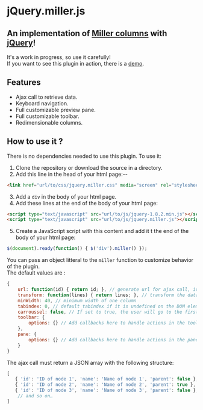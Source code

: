 # jQuery.miller.js

## An implementation of [Miller columns](http://en.wikipedia.org/wiki/Miller_columns) with [jQuery](http://jquery.com)!

It's a work in progress, so use it carefully!  
If you want to see this plugin in action, there is a [demo](http://mgbx.net/demomiller).

## Features

* Ajax call to retrieve data.
* Keyboard navigation.
* Full customizable preview pane.
* Full customizable toolbar.
* Redimensionable columns.

## How to use it ?

There is no dependencies needed to use this plugin. 
To use it:
1. Clone the repository or download the source in a directory.  
2. Add this line in the head of your html page:--

``` html
<link href="url/to/css/jquery.miller.css" media="screen" rel="stylesheet" type="text/css" />
```

3. Add a `div` in the body of your html page.  
4. Add these lines at the end of the body of your html page:  

``` html
<script type="text/javascript" src="url/to/js/jquery-1.8.2.min.js"></script>
<script type="text/javascript" src="url/to/js/jquery.miller.js"></script>
```

5. Create a JavaScript script with this content and add it t the end of the body of your html page:

``` JavaScript
$(document).ready(function() { $('div').miller() });
```

You can pass an object litteral to the `miller` function to customize behavior of the plugin.  
The default values are :

``` JavaScript
{
	url: function(id) { return id; }, // generate url for ajax call, id is the value of the node ID
	transform: function(lines) { return lines; }, // transform the data to conform to the JSON array structure outlined below
	minWidth: 40, // minimum width of one column
	tabindex: 0, // default tabindex if it is undefined on the DOM element
	carroussel: false, // If set to true, the user will go to the first item of the column if it use ↓ on the last item
	toolbar: {
		options: {} // Add callbacks here to handle actions in the toolbar, see the demo for more informations
	},
	pane: {
		options: {} // Add callbacks here to handle actions in the pane, see the demo for more informations
	}
}
```

The ajax call must return a JSON array with the following structure:

``` JavaScript
[
   { 'id': 'ID of node 1', 'name': 'Name of node 1', 'parent': false }, // this node has no child
   { 'id': 'ID of node 2', 'name': 'Name of node 2', 'parent': true }, // this node has some children
   { 'id': 'ID of node 3', 'name': 'Name of node 3', 'parent': false }, // this node has no child
	// and so on…
]

```
